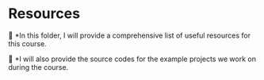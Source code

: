 # **Resources**  
📌 *In this folder, I will provide a comprehensive list of useful resources for this course.

📌 *I will also provide the source codes for the example projects we work on during the course.

